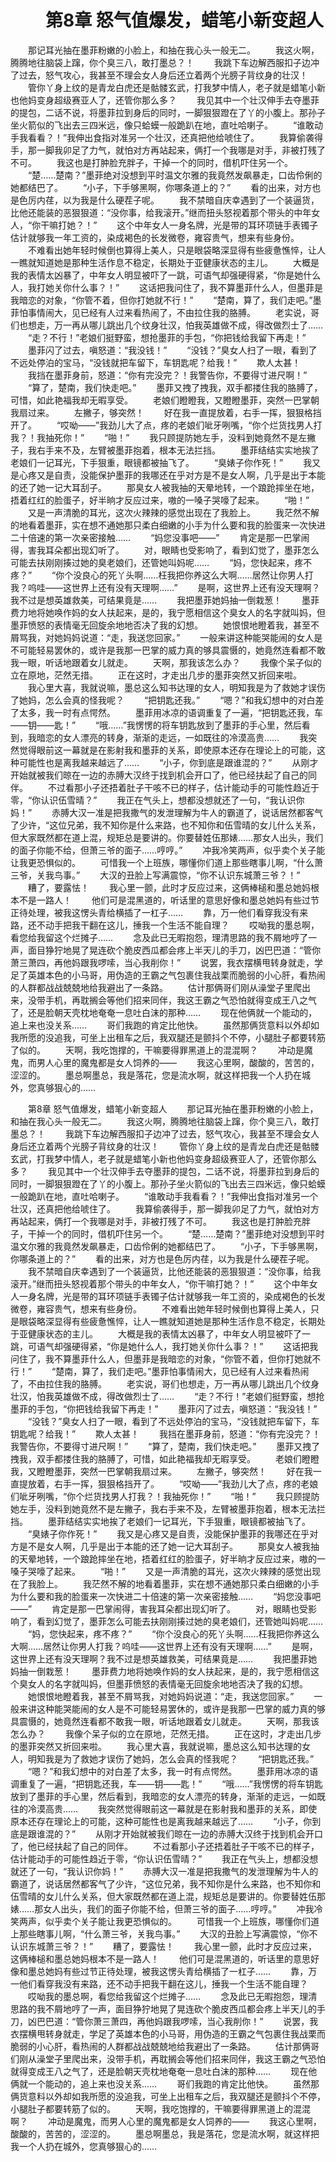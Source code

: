 # 　　第8章 怒气值爆发，蜡笔小新变超人
　　那记耳光抽在墨菲粉嫩的小脸上，和抽在我心头一般无二。
　　我这火啊，腾腾地往脑袋上蹿，你个臭三八，敢打墨总？！
　　我跳下车边解西服扣子边冲了过去，怒气攻心，我甚至不理会女人身后还立着两个光膀子背纹身的壮汉！
　　管你丫身上纹的是青龙白虎还是骷髅玄武，打我梦中情人，老子就是蜡笔小新也他妈变身超级赛亚人了，还管你那么多？
　　我见其中一个壮汉伸手去夺墨菲的提包，二话不说，将墨菲拉到身后的同时，一脚狠狠蹬在了丫的小腹上。那孙子坐火箭似的飞出去三四米远，像只蛤蟆一般跪趴在地，直吐哈喇子。
　　“谁敢动手我看看？！”我伸出食指对准另一个壮汉，还真把他给唬住了。
　　我算偷袭得手，那一脚我卯足了力气，就怕对方再站起来，俩打一个我哪是对手，非被打残了不可。
　　我这也是打肿脸充胖子，干掉一个的同时，借机吓住另一个。
　　“楚……楚南？”墨菲绝对没想到平时温文尔雅的我竟然发飙暴走，口齿伶俐的她都结巴了。
　　“小子，下手够黑啊，你哪条道上的？”
　　看的出来，对方也是色厉内荏，以为我是什么硬茬子呢。
　　我不禁暗自庆幸遇到了一个装逼货，比他还能装的恶狠狠道：“没你事，给我滚开。”继而扭头怒视着那个带头的中年女人，“你干嘛打她？！”
　　这个中年女人一身名牌，光是带的耳环项链手表镯子估计就够我一年工资的，染成褐色的长发微卷，雍容贵气，想来有些身份。
　　不难看出她年轻时候倒也算得上美人，只是眼袋略深显得有些疲惫憔悴，让人一瞧就知道她是那种生活作息不稳定，长期处于亚健康状态的主儿。
　　大概是我的表情太凶暴了，中年女人明显被吓了一跳，可语气却强硬得紧，“你是她什么人，我打她关你什么事？！”
　　这话把我问住了，我不算墨菲什么人，但墨菲是我暗恋的对象，“你管不着，但你打她就不行！”
　　“楚南，算了，我们走吧。”墨菲怕事情闹大，见已经有人过来看热闹了，不由拉住我的胳膊。
　　老实说，哥们也想走，万一再从哪儿跳出几个纹身壮汉，怕我英雄做不成，得改做烈士了……
　　“走？不行！”老娘们挺野蛮，想抢墨菲的手包，“你把钱给我留下再走！”
　　墨菲闪了过去，嗔怒道：“我没钱！”
　　“没钱？”臭女人扫了一眼，看到了不远处停泊的宝马，“没钱就把车留下，车钥匙呢？给我！”
　　欺人太甚！
　　我挡在墨菲身前，怒道：“你有完没完？！我警告你，不要得寸进尺啊！”
　　“算了，楚南，我们快走吧。”
　　墨菲又拽了拽我，双手都搂住我的胳膊了，可惜，如此艳福我却无暇享受。
　　老娘们瞪瞪我，又瞪瞪墨菲，突然一巴掌朝我扇过来。
　　左撇子，够突然！
　　好在我一直提放着，右手一挥，狠狠格挡开了。
　　“哎呦——”我劲儿大了点，疼的老娘们呲牙咧嘴，“你个烂货找男人打我？！我抽死你！”
　　“啪！”
　　我只顾提防她左手，没料到她竟然不是左撇子，我右手来不及，左臂被墨菲抱着，根本无法拦挡。
　　墨菲结结实实地挨了老娘们一记耳光，下手狠重，眼镜都被抽飞了。
　　“臭婊子你作死！”
　　我又是心疼又是自责，没能保护墨菲的我哪还在乎对方是不是女人啊，几乎是出于本能的还了她一记大耳刮子。
　　那臭女人被我抽的天晕地转，一个踉跄摔坐在地，捂着红红的脸蛋子，好半晌才反应过来，嗷的一嗓子哭嚎了起来。
　　“啪！”
　　又是一声清脆的耳光，这次火辣辣的感觉出现在了我脸上。
　　我茫然不解的地看着墨菲，实在想不通她那只柔白细嫩的小手为什么要和我的脸蛋来一次快进二十倍速的第一次亲密接触……
　　“妈您没事吧——”
　　肯定是那一巴掌闹得，害我耳朵都出现幻听了。
　　对，眼睛也受影响了，看到幻觉了，墨菲怎么可能去扶刚刚揍过她的臭老娘们，还管她叫妈呢……
　　“妈，您快起来，疼不疼？”
　　“你个没良心的死丫头啊……枉我把你养这么大啊……居然让你男人打我？呜哇——这世界上还有没有天理啊……”
　　是啊，这世界上还有没天理啊？我不过是想英雄救美，可结果竟是……
　　我把墨菲她妈抽一倒栽葱！
　　墨菲费力地将她唤作妈的女人扶起来，是的，我宁愿相信这个臭女人的名字就叫妈，但墨菲愤怒的表情毫无回旋余地地否决了我的幻想。
　　她恨恨地瞪着我，甚至不屑骂我，对她妈妈说道：“走，我送您回家。”
　　一般来讲这种能哭能闹的女人是不可能轻易罢休的，或许是我那一巴掌的威力真的够具震慑的，她竟然连看都不敢我一眼，听话地跟着女儿就走。
　　天啊，那我该怎么办？
　　我像个呆子似的立在原地，茫然无措。
　　正在这时，才走出几步的墨菲突然又折回来啦。
　　我心里大喜，我就说嘛，墨总这么知书达理的女人，明知我是为了救她才误伤了她妈，怎么会真的怪我呢？
　　“把钥匙还我。”
　　“嗯？”和我幻想中的对白差了太多，我一时有点愕然。
　　墨菲用冰凉的语调重复了一遍，“把钥匙还我，车——钥——匙！”
　　“哦……”我愣愣的将车钥匙放到了墨菲的手心里，然后看到，我暗恋的女人漂亮的转身，渐渐的走远，一如既往的冷漠高贵……
　　我突然觉得眼前这一幕就是在影射我和墨菲的关系，即使原本还存在理论上的可能，这种可能性也是离我越来越远了……
　　“小子，你到底是跟谁混的？”
　　从刚才开始就被我们晾在一边的赤膊大汉终于找到机会开口了，他已经扶起了自己的同伴。
　　不过看那小子还捂着肚子干咳不已的样子，估计能动手的可能性趋近于零，“你认识伍雪晴？”
　　我正在气头上，想都没想就还了一句，“我认识你妈！”
　　赤膊大汉一准是把我撒气的发泄理解为牛人的霸道了，说话居然都客气了少许，“这位兄弟，我不知你是什么来路，也不知你和伍雪晴的女儿什么关系，但大家既然都在道上混，规矩总是要讲的。你要替姓伍那婊……那女人出头，我们的面子你能不给，但萧三爷的面子……哼哼。”
　　冲我冷笑两声，似乎卖个关子能让我更恐惧似的。
　　可惜我一个上班族，哪懂你们道上那些瞎事儿啊，“什么萧三爷，关我鸟事。”
　　大汉的丑脸上写满震惊，“你不认识东城萧三爷？！”
　　糟了，要露怯！
　　我心里一颤，此时才反应过来，这俩棒槌和墨总她妈根本不是一路人！
　　他们可是混黑道的，听话里的意思好像和墨总她妈有些过节正待处理，被我这愣头青给横插了一杠子……
　　靠，万一他们看穿我没有来路，还不动手把我干翻在这儿，捶我一个生活不能自理？
　　哎呦我的墨总啊，看您给我留这个烂摊子……
　　念及此已无暇抱怨，理清思路的我不屑地哼了一声，面目狰狞地晃了晃连砍个脆皮西瓜都会疼上半天儿的手刀，凶巴巴道：“管你萧三萧四，再他妈跟我啰嗦，当心我削你！”
　　说罢，我衣摆横甩转身就走，学足了英雄本色的小马哥，用伪造的王霸之气包裹住我战栗而脆弱的小心肝，看热闹的人群都战战兢兢地给我避出了一条路。
　　估计那俩哥们刚从澡堂子里爬出来，没带手机，再耽搁会等他们招来同伴，我这王霸之气恐怕就得变成王八之气了，还是脸朝天壳枕地奄奄一息吐白沫的那种……
　　现在他俩就一个能动的，追上来也没关系……
　　哥们我跑的肯定比他快。
　　虽然那俩货意料以外却如我所愿的没追我，可坐上出租车之后，我双腿还是颤抖个不停，小腿肚子都要转筋了似的。
　　天啊，我吃饱撑的，干嘛要得罪黑道上的混混啊？
　　冲动是魔鬼，而男人心里的魔鬼都是女人饲养的——
　　我这心里啊，酸酸的，苦苦的，涩涩的。
　　墨总啊墨总，我是落花，您是流水啊，就这样把我一个人扔在城外，您真够狠心的……

　　第8章 怒气值爆发，蜡笔小新变超人
　　那记耳光抽在墨菲粉嫩的小脸上，和抽在我心头一般无二。
　　我这火啊，腾腾地往脑袋上蹿，你个臭三八，敢打墨总？！
　　我跳下车边解西服扣子边冲了过去，怒气攻心，我甚至不理会女人身后还立着两个光膀子背纹身的壮汉！
　　管你丫身上纹的是青龙白虎还是骷髅玄武，打我梦中情人，老子就是蜡笔小新也他妈变身超级赛亚人了，还管你那么多？
　　我见其中一个壮汉伸手去夺墨菲的提包，二话不说，将墨菲拉到身后的同时，一脚狠狠蹬在了丫的小腹上。那孙子坐火箭似的飞出去三四米远，像只蛤蟆一般跪趴在地，直吐哈喇子。
　　“谁敢动手我看看？！”我伸出食指对准另一个壮汉，还真把他给唬住了。
　　我算偷袭得手，那一脚我卯足了力气，就怕对方再站起来，俩打一个我哪是对手，非被打残了不可。
　　我这也是打肿脸充胖子，干掉一个的同时，借机吓住另一个。
　　“楚……楚南？”墨菲绝对没想到平时温文尔雅的我竟然发飙暴走，口齿伶俐的她都结巴了。
　　“小子，下手够黑啊，你哪条道上的？”
　　看的出来，对方也是色厉内荏，以为我是什么硬茬子呢。
　　我不禁暗自庆幸遇到了一个装逼货，比他还能装的恶狠狠道：“没你事，给我滚开。”继而扭头怒视着那个带头的中年女人，“你干嘛打她？！”
　　这个中年女人一身名牌，光是带的耳环项链手表镯子估计就够我一年工资的，染成褐色的长发微卷，雍容贵气，想来有些身份。
　　不难看出她年轻时候倒也算得上美人，只是眼袋略深显得有些疲惫憔悴，让人一瞧就知道她是那种生活作息不稳定，长期处于亚健康状态的主儿。
　　大概是我的表情太凶暴了，中年女人明显被吓了一跳，可语气却强硬得紧，“你是她什么人，我打她关你什么事？！”
　　这话把我问住了，我不算墨菲什么人，但墨菲是我暗恋的对象，“你管不着，但你打她就不行！”
　　“楚南，算了，我们走吧。”墨菲怕事情闹大，见已经有人过来看热闹了，不由拉住我的胳膊。
　　老实说，哥们也想走，万一再从哪儿跳出几个纹身壮汉，怕我英雄做不成，得改做烈士了……
　　“走？不行！”老娘们挺野蛮，想抢墨菲的手包，“你把钱给我留下再走！”
　　墨菲闪了过去，嗔怒道：“我没钱！”
　　“没钱？”臭女人扫了一眼，看到了不远处停泊的宝马，“没钱就把车留下，车钥匙呢？给我！”
　　欺人太甚！
　　我挡在墨菲身前，怒道：“你有完没完？！我警告你，不要得寸进尺啊！”
　　“算了，楚南，我们快走吧。”
　　墨菲又拽了拽我，双手都搂住我的胳膊了，可惜，如此艳福我却无暇享受。
　　老娘们瞪瞪我，又瞪瞪墨菲，突然一巴掌朝我扇过来。
　　左撇子，够突然！
　　好在我一直提放着，右手一挥，狠狠格挡开了。
　　“哎呦——”我劲儿大了点，疼的老娘们呲牙咧嘴，“你个烂货找男人打我？！我抽死你！”
　　“啪！”
　　我只顾提防她左手，没料到她竟然不是左撇子，我右手来不及，左臂被墨菲抱着，根本无法拦挡。
　　墨菲结结实实地挨了老娘们一记耳光，下手狠重，眼镜都被抽飞了。
　　“臭婊子你作死！”
　　我又是心疼又是自责，没能保护墨菲的我哪还在乎对方是不是女人啊，几乎是出于本能的还了她一记大耳刮子。
　　那臭女人被我抽的天晕地转，一个踉跄摔坐在地，捂着红红的脸蛋子，好半晌才反应过来，嗷的一嗓子哭嚎了起来。
　　“啪！”
　　又是一声清脆的耳光，这次火辣辣的感觉出现在了我脸上。
　　我茫然不解的地看着墨菲，实在想不通她那只柔白细嫩的小手为什么要和我的脸蛋来一次快进二十倍速的第一次亲密接触……
　　“妈您没事吧——”
　　肯定是那一巴掌闹得，害我耳朵都出现幻听了。
　　对，眼睛也受影响了，看到幻觉了，墨菲怎么可能去扶刚刚揍过她的臭老娘们，还管她叫妈呢……
　　“妈，您快起来，疼不疼？”
　　“你个没良心的死丫头啊……枉我把你养这么大啊……居然让你男人打我？呜哇——这世界上还有没有天理啊……”
　　是啊，这世界上还有没天理啊？我不过是想英雄救美，可结果竟是……
　　我把墨菲她妈抽一倒栽葱！
　　墨菲费力地将她唤作妈的女人扶起来，是的，我宁愿相信这个臭女人的名字就叫妈，但墨菲愤怒的表情毫无回旋余地地否决了我的幻想。
　　她恨恨地瞪着我，甚至不屑骂我，对她妈妈说道：“走，我送您回家。”
　　一般来讲这种能哭能闹的女人是不可能轻易罢休的，或许是我那一巴掌的威力真的够具震慑的，她竟然连看都不敢我一眼，听话地跟着女儿就走。
　　天啊，那我该怎么办？
　　我像个呆子似的立在原地，茫然无措。
　　正在这时，才走出几步的墨菲突然又折回来啦。
　　我心里大喜，我就说嘛，墨总这么知书达理的女人，明知我是为了救她才误伤了她妈，怎么会真的怪我呢？
　　“把钥匙还我。”
　　“嗯？”和我幻想中的对白差了太多，我一时有点愕然。
　　墨菲用冰凉的语调重复了一遍，“把钥匙还我，车——钥——匙！”
　　“哦……”我愣愣的将车钥匙放到了墨菲的手心里，然后看到，我暗恋的女人漂亮的转身，渐渐的走远，一如既往的冷漠高贵……
　　我突然觉得眼前这一幕就是在影射我和墨菲的关系，即使原本还存在理论上的可能，这种可能性也是离我越来越远了……
　　“小子，你到底是跟谁混的？”
　　从刚才开始就被我们晾在一边的赤膊大汉终于找到机会开口了，他已经扶起了自己的同伴。
　　不过看那小子还捂着肚子干咳不已的样子，估计能动手的可能性趋近于零，“你认识伍雪晴？”
　　我正在气头上，想都没想就还了一句，“我认识你妈！”
　　赤膊大汉一准是把我撒气的发泄理解为牛人的霸道了，说话居然都客气了少许，“这位兄弟，我不知你是什么来路，也不知你和伍雪晴的女儿什么关系，但大家既然都在道上混，规矩总是要讲的。你要替姓伍那婊……那女人出头，我们的面子你能不给，但萧三爷的面子……哼哼。”
　　冲我冷笑两声，似乎卖个关子能让我更恐惧似的。
　　可惜我一个上班族，哪懂你们道上那些瞎事儿啊，“什么萧三爷，关我鸟事。”
　　大汉的丑脸上写满震惊，“你不认识东城萧三爷？！”
　　糟了，要露怯！
　　我心里一颤，此时才反应过来，这俩棒槌和墨总她妈根本不是一路人！
　　他们可是混黑道的，听话里的意思好像和墨总她妈有些过节正待处理，被我这愣头青给横插了一杠子……
　　靠，万一他们看穿我没有来路，还不动手把我干翻在这儿，捶我一个生活不能自理？
　　哎呦我的墨总啊，看您给我留这个烂摊子……
　　念及此已无暇抱怨，理清思路的我不屑地哼了一声，面目狰狞地晃了晃连砍个脆皮西瓜都会疼上半天儿的手刀，凶巴巴道：“管你萧三萧四，再他妈跟我啰嗦，当心我削你！”
　　说罢，我衣摆横甩转身就走，学足了英雄本色的小马哥，用伪造的王霸之气包裹住我战栗而脆弱的小心肝，看热闹的人群都战战兢兢地给我避出了一条路。
　　估计那俩哥们刚从澡堂子里爬出来，没带手机，再耽搁会等他们招来同伴，我这王霸之气恐怕就得变成王八之气了，还是脸朝天壳枕地奄奄一息吐白沫的那种……
　　现在他俩就一个能动的，追上来也没关系……
　　哥们我跑的肯定比他快。
　　虽然那俩货意料以外却如我所愿的没追我，可坐上出租车之后，我双腿还是颤抖个不停，小腿肚子都要转筋了似的。
　　天啊，我吃饱撑的，干嘛要得罪黑道上的混混啊？
　　冲动是魔鬼，而男人心里的魔鬼都是女人饲养的——
　　我这心里啊，酸酸的，苦苦的，涩涩的。
　　墨总啊墨总，我是落花，您是流水啊，就这样把我一个人扔在城外，您真够狠心的……
